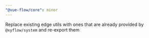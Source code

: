 ```yaml
---
"@vue-flow/core": minor
---
```


Replace existing edge utils with ones that are already provided by `@xyflow/system` and re-export them
